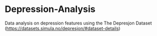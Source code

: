 # Depression-Analysis
Data analysis on depression features using the The Depresjon Dataset (https://datasets.simula.no/depresjon/#dataset-details)

